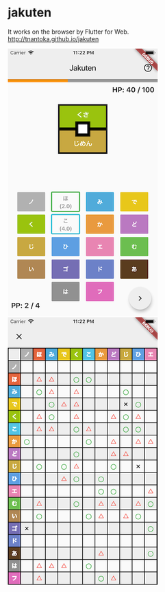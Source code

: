 # jakuten

It works on the browser by Flutter for Web.  
http://tnantoka.github.io/jakuten

![](main.png) ![](chart.png)
